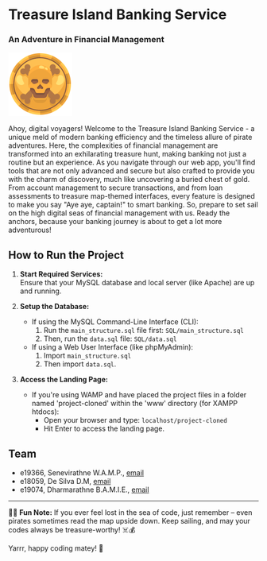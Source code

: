 # Treasure Island Banking Service
### An Adventure in Financial Management

<div class="figure container">
<img class="mx-auto d-block" src="docs/images/logo_new.png" alt="Sample Image" width="128" />
</div>

Ahoy, digital voyagers! Welcome to the Treasure Island Banking Service - a unique meld of modern banking efficiency and the timeless allure of pirate adventures. Here, the complexities of financial management are transformed into an exhilarating treasure hunt, making banking not just a routine but an experience. As you navigate through our web app, you'll find tools that are not only advanced and secure but also crafted to provide you with the charm of discovery, much like uncovering a buried chest of gold. From account management to secure transactions, and from loan assessments to treasure map-themed interfaces, every feature is designed to make you say "Aye aye, captain!" to smart banking. So, prepare to set sail on the high digital seas of financial management with us. Ready the anchors, because your banking journey is about to get a lot more adventurous!

## How to Run the Project

1. **Start Required Services:**  
   Ensure that your MySQL database and local server (like Apache) are up and running.

2. **Setup the Database:**  
   - If using the MySQL Command-Line Interface (CLI):
     1. Run the `main_structure.sql` file first: `SQL/main_structure.sql`
     2. Then, run the `data.sql` file: `SQL/data.sql`
   - If using a Web User Interface (like phpMyAdmin):
     1. Import `main_structure.sql`
     2. Then import `data.sql`.

3. **Access the Landing Page:**  
   - If you're using WAMP and have placed the project files in a folder named 'project-cloned' within the 'www' directory (for XAMPP htdocs):
     - Open your browser and type: `localhost/project-cloned`
     - Hit Enter to access the landing page.


## Team
-  e19366, Senevirathne W.A.M.P., [email](mailto:e19366@eng.pdn.ac.lk)
-  e18059, De Silva D.M, [email](mailto:e18059@eng.pdn.ac.lk)
-  e19074, Dharmarathne B.A.M.I.E., [email](mailto:e19074@eng.pdn.ac.lk)

---

🏴‍☠️ **Fun Note:** If you ever feel lost in the sea of code, just remember – even pirates sometimes read the map upside down. Keep sailing, and may your codes always be treasure-worthy! ☠️💰

Yarrr, happy coding matey! 🦜


